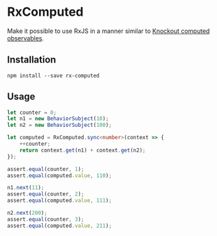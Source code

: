 # RxComputed

Make it possible to use RxJS in a manner similar to [Knockout computed observables](http://knockoutjs.com/documentation/computedObservables.html).

## Installation

`npm install --save rx-computed`

## Usage

```ts
let counter = 0;
let n1 = new BehaviorSubject(10);
let n2 = new BehaviorSubject(100);

let computed = RxComputed.sync<number>(context => {
	++counter;
	return context.get(n1) + context.get(n2);
});

assert.equal(counter, 1);
assert.equal(computed.value, 110);

n1.next(11);
assert.equal(counter, 2);
assert.equal(computed.value, 111);

n2.next(200);
assert.equal(counter, 3);
assert.equal(computed.value, 211);
```
